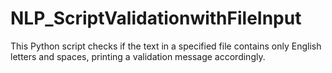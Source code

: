 # NLP_ScriptValidationwithFileInput
This Python script checks if the text in a specified file contains only English letters and spaces, printing a validation message accordingly.
